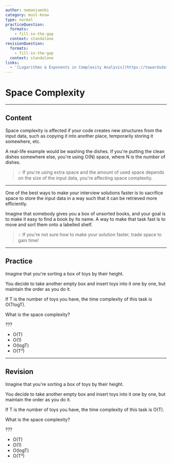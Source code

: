 ```yaml
---
author: nemanjaenki
category: must-know
type: normal
practiceQuestion:
  formats:
    - fill-in-the-gap
  context: standalone
revisionQuestion:
  formats:
    - fill-in-the-gap
  context: standalone
links:
  - '[Logarithms & Exponents in Complexity Analysis](https://towardsdatascience.com/logarithms-exponents-in-complexity-analysis-b8071979e847){article}'
---
```


# Space Complexity

---
## Content

Space complexity is affected if your code creates new structures from the input data, such as copying it into another place, temporarily storing it somewhere, etc.

A real-life example would be washing the dishes. If you're putting the clean dishes somewhere else, you're using O(N) space, where N is the number of dishes.

> 💡 If you're using extra space and the amount of used space depends on the size of the input data, you're affecting space complexity. 

---

One of the best ways to make your interview solutions faster is to sacrifice space to store the input data in a way such that it can be retrieved more efficiently.

Imagine that somebody gives you a box of unsorted books, and your goal is to make it easy to find a book by its name. A way to make that task fast is to move and sort them onto a labelled shelf.

> 💡 If you're not sure how to make your solution faster, trade space to gain time!

---
## Practice

Imagine that you're sorting a box of toys by their height. 

You decide to take another empty box and insert toys into it one by one, but maintain the order as you do it.

If T is the number of toys you have, the time complexity of this task is O(TlogT).

What is the space complexity?

???

- O(T)
- O(1)
- O(logT)
- O(T²)

---
## Revision

Imagine that you're sorting a box of toys by their height. 

You decide to take another empty box and insert toys into it one by one, but maintain the order as you do it.

If T is the number of toys you have, the time complexity of this task is O(T).

What is the space complexity?

???

- O(T)
- O(1)
- O(logT)
- O(T²)
